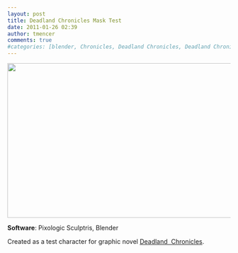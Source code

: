 ```yaml
---
layout: post
title: Deadland Chronicles Mask Test
date: 2011-01-26 02:39
author: tmencer
comments: true
#categories: [blender, Chronicles, Deadland Chronicles, Deadland Chronicles Mask Test Software, Pixologic, Sculptris, Software News, Test]
---
```

<a href="http://www.cubelabmedia.com/wp-content/uploads/2011/06/cg-dlcmask1.jpg"><img class="aligncenter size-full wp-image-54" title="cg-dlcmask1" src="http://www.cubelabmedia.com/wp-content/uploads/2011/06/cg-dlcmask1.jpg" alt="" width="600" height="349" /></a>

<strong>Software</strong>: Pixologic Sculptris, Blender

Created as a test character for graphic novel <a href="http://www.facebook.com/deadlandchronicles" target="_blank">Deadland  Chronicles</a>.

